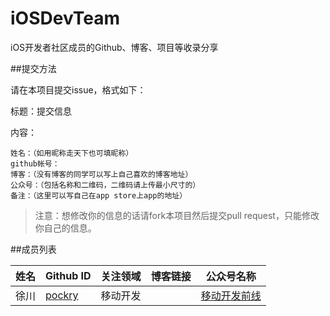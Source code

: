 # iOSDevTeam
iOS开发者社区成员的Github、博客、项目等收录分享

##提交方法

请在本项目提交issue，格式如下：


标题：提交信息

内容：

```
姓名：（如用昵称走天下也可填昵称）
github帐号：
博客：（没有博客的同学可以写上自己喜欢的博客地址）
公众号：（包括名称和二维码，二维码请上传最小尺寸的）
备注：（这里可以写自己在app store上app的地址）
```

> 注意：想修改你的信息的话请fork本项目然后提交pull request，只能修改你自己的信息。


##成员列表

| 姓名 | Github ID | 关注领域| 博客链接 | 公众号名称 |
| --- | --- | --- | --- | --- |
| 徐川 | [pockry](http://github.com/pockry) | 移动开发 |  | [移动开发前线](assets/images/qrcode_for_gh_dc045507492c_258.jpg) |
